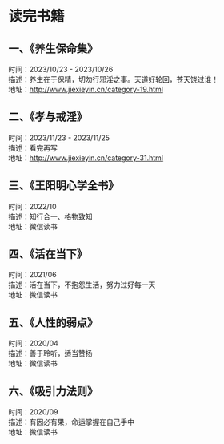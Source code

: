# 读完书籍
## 一、《养生保命集》
时间：2023/10/23 - 2023/10/26  
描述：养生在于保精，切勿行邪淫之事。天道好轮回，苍天饶过谁！  
地址：http://www.jiexieyin.cn/category-19.html  

## 二、《孝与戒淫》
时间：2023/11/23 - 2023/11/25  
描述：看完再写   
地址：http://www.jiexieyin.cn/category-31.html   

## 三、《王阳明心学全书》
时间：2022/10  
描述：知行合一、格物致知  
地址：微信读书    

## 四、《活在当下》 
时间：2021/06    
描述：活在当下，不抱怨生活，努力过好每一天    
地址：微信读书     

## 五、《人性的弱点》
时间：2020/04   
描述：善于聆听，适当赞扬    
地址：微信读书    

## 六、《吸引力法则》  
时间：2020/09  
描述：有因必有果，命运掌握在自己手中  
地址：微信读书    
